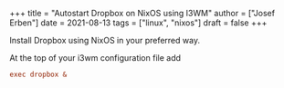 +++
title = "Autostart Dropbox on NixOS using I3WM"
author = ["Josef Erben"]
date = 2021-08-13
tags = ["linux", "nixos"]
draft = false
+++

Install Dropbox using NixOS in your preferred way.

<!--more-->

At the top of your i3wm configuration file add

```cfg
exec dropbox &
```
